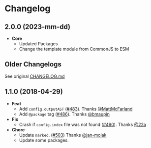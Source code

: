 # Changelog

## 2.0.0 (2023-mm-dd)
- **Core**
  - Updated Packages
  - Change the template module from CommonJS to ESM

## Older Changelogs

See original [CHANGELOG.md](https://github.com/esdoc/esdoc/blob/master/CHANGELOG.md)

## 1.1.0 (2018-04-29)
- **Feat**
  - Add `config.outputAST` ([#483](https://github.com/esdoc/esdoc/pull/483)). Thanks [@MattMcFarland](https://github.com/MattMcFarland)
  - Add `@package` tag ([#486](https://github.com/esdoc/esdoc/pull/486)). Thanks [@bmaupin](https://github.com/bmaupin)
- **Fix**
  - Crash if `config.index` file was not found ([#490](https://github.com/esdoc/esdoc/pull/490)). Thanks [@22a](https://github.com/22a)
- **Chore**
  - Update `marked`. ([#503](https://github.com/esdoc/esdoc/pull/503)) Thanks [@jan-molak](https://github.com/jan-molak)
  - Update some packages.

